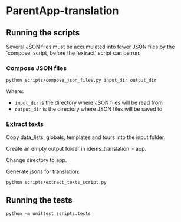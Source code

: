 # ParentApp-translation

## Running the scripts

Several JSON files must be accumulated into fewer JSON files by the 'compose' script, before the 'extract' script can be run.

### Compose JSON files

```
python scripts/compose_json_files.py input_dir output_dir
```

Where:

- `input_dir` is the directory where JSON files will be read from
- `output_dir` is the directory where JSON files will be saved to

### Extract texts

Copy data_lists, globals, templates and tours into the input folder. 

Create an empty output folder in idems_translation > app.

Change directory to app.

Generate jsons for translation:
```
python scripts/extract_texts_script.py
```

## Running the tests

```
python -m unittest scripts.tests
```
